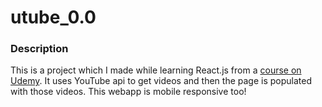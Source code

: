 # utube_0.0

### Description
This is a project which I made while learning React.js from a [course on Udemy](https://www.udemy.com/course/react-redux/).
It uses YouTube api to get videos and then the page is populated with those videos. This webapp is mobile responsive too!
